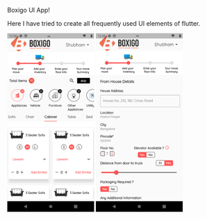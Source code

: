 Boxigo UI App! 

Here I have tried to create all frequently used UI elements of flutter.

<img src="screenshot/1.png" width="200" >  <img src="screenshot/2.png" width="200" >
